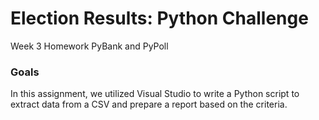 # Election Results: Python Challenge
Week 3 Homework PyBank and PyPoll

### Goals
In this assignment, we utilized Visual Studio to write a Python script to extract data from a CSV and prepare a report based on the criteria. 
